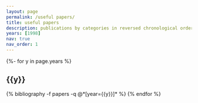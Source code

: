 ```yaml
---
layout: page
permalink: /useful papers/
title: useful papers
description: publications by categories in reversed chronological order. generated by jekyll-scholar.
years: [1998]
nav: true
nav_order: 1
---
```

<!-- _pages/publications.md -->
<div class="publications">

{%- for y in page.years %}
  <h2 class="year">{{y}}</h2>
  {% bibliography -f papers -q @*[year={{y}}]* %}
{% endfor %}

</div>
